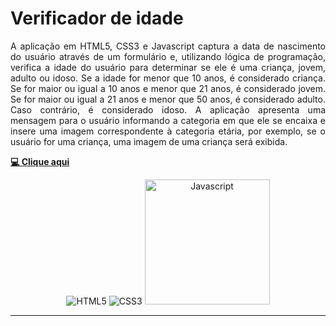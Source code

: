 # Verificador de idade
<p align="justify">A aplicação em HTML5, CSS3 e Javascript captura a data de nascimento do usuário através de um formulário e, utilizando lógica de programação, verifica a idade do usuário para determinar se ele é uma criança, jovem, adulto ou idoso. Se a idade for menor que 10 anos, é considerado criança. Se for maior ou igual a 10 anos e menor que 21 anos, é considerado jovem. Se for maior ou igual a 21 anos e menor que 50 anos, é considerado adulto. Caso contrário, é considerado idoso. A aplicação apresenta uma mensagem para o usuário informando a categoria em que ele se encaixa e insere uma imagem correspondente à categoria etária, por exemplo, se o usuário for uma criança, uma imagem de uma criança será exibida.
</p>

**<a href="https://hochiminh1996.github.io/age_checker/age_checker/">💻 Clique aqui</a>**

<div align="center">
 <img src="https://github.com/hochiminh1996/html5-css3-study/blob/master/Modulo_1/img/html-5.png" title="HTML5">
 <img src="https://github.com/hochiminh1996/html5-css3-study/blob/master/Modulo_1/img/css-3.png" title="CSS3">
 <img src="https://cdn-icons-png.flaticon.com/512/919/919828.png" height="200" width="200" title="Javascript">
</div>

<hr>

